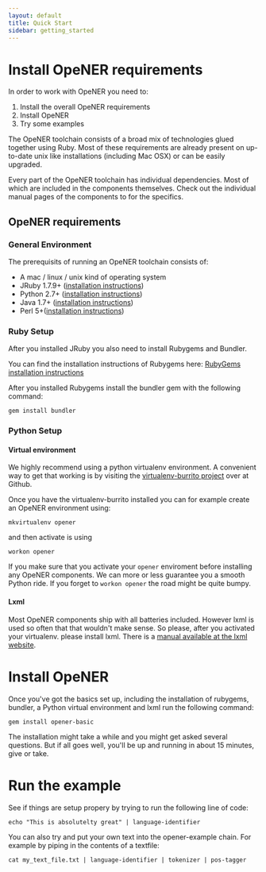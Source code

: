 ```yaml
---
layout: default
title: Quick Start
sidebar: getting_started
---
```


# Install OpeNER requirements

In order to work with OpeNER you need to:

1. Install the overall OpeNER requirements
2. Install OpeNER
3. Try some examples

The OpeNER toolchain consists of a broad mix of technologies glued together
using Ruby. Most of these requirements are already present on up-to-date unix like
installations (including Mac OSX) or can be easily upgraded.

Every part of the OpeNER toolchain has individual dependencies. Most of which
are included in the components themselves. Check out the individual manual pages
of the components to for the specifics.

## OpeNER requirements

### General Environment

The prerequisits of running an OpeNER toolchain consists of:

* A mac / linux / unix kind of operating system
* JRuby 1.7.9+ ([installation instructions](http://jruby.org))
* Python 2.7+ ([installation instructions](http://www.python.org/getit/))
* Java 1.7+ ([installation instructions](http://www.oracle.com/technetwork/java/javase/downloads/java-se-jre-7-download-432155.html))
* Perl 5+([installation instructions](http://www.perl.org/get.html))

### Ruby Setup

After you installed JRuby you also need to install Rubygems and Bundler.

You can find the installation instructions of Rubygems here:
[RubyGems installation instructions](http://rubygems.org/pages/download)

After you installed Rubygems install the bundler gem with the following command:

````gem install bundler````

### Python Setup

#### Virtual environment

We highly recommend using a python virtualenv environment. A convenient way to
get that working is by visiting the [virtualenv-burrito
project](https://github.com/brainsik/virtualenv-burrito) over at Github.

Once you have the virtualenv-burrito installed you can for example create an
OpeNER environment using:

```
mkvirtualenv opener
```

and then activate is using

```
workon opener
```

If you make sure that you activate your ```opener``` enviroment before
installing any OpeNER components. We can more or less guarantee you a smooth
Python ride. If you forget to ```workon opener``` the road might be quite bumpy.

#### Lxml

Most OpeNER components ship with all batteries included. However lxml is used
so often that that wouldn't make sense. So please, after you activated your
virtualenv. please install lxml. There is a [manual available at the lxml
website](http://lxml.de/installation.html).


<div id="get-the-example-application"></div>

# Install OpeNER

Once you've got the basics set up, including the installation of rubygems,
bundler, a Python virtual environment and lxml run the following command:

```gem install opener-basic```

The installation might take a while and you might get asked several questions.
But if all goes well, you'll be up and running in about 15 minutes, give or
take.

<div id="run-the-example"></div>

# Run the example

See if things are setup propery by trying to run the following line of code:

```echo "This is absolutelty great" | language-identifier ```

You can also try and put your own text into the opener-example chain. For
example by piping in the contents of a textfile:

``` cat my_text_file.txt | language-identifier | tokenizer | pos-tagger ```

